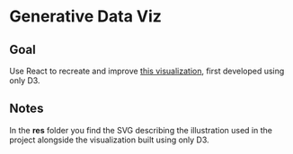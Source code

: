 # Generative Data Viz

<!-- ## [Live Demo]() -->

## Goal

Use React to recreate and improve [this visualization](https://codepen.io/borntofrappe/pen/eYYQwvz), first developed using only D3.

## Notes

In the **res** folder you find the SVG describing the illustration used in the project alongside the visualization built using only D3.
